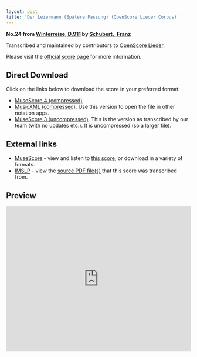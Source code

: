 ```yaml
---
layout: post
title: 'Der Leiermann (Spätere Fassung) (OpenScore Lieder Corpus)'
---
```


__No.24 from [Winterreise, D.911](https://fourscoreandmore.org/OpenScore/Schubert%2C_Franz/Winterreise%2C_D.911/) by [Schubert,_Franz](https://fourscoreandmore.org/OpenScore/Schubert%2C_Franz)__

Transcribed and maintained by contributors to [OpenScore Lieder].

Please visit the [official score page] for more information.

[official score page]: https://musescore.com/openscore-lieder-corpus/scores/5014023
[OpenScore Lieder]: https://musescore.com/openscore-lieder-corpus

## Direct Download

Click on the links below to download the score in your preferred format:
- [MuseScore 4 (compressed)](https://fourscoreandmore.org/OpenScore/Schubert%2C_Franz/Winterreise%2C_D.911/24_Der_Leiermann_%28Sp%C3%A4tere_Fassung%29.mscz).
- [MusicXML (compressed)](https://fourscoreandmore.org/OpenScore/Schubert%2C_Franz/Winterreise%2C_D.911/24_Der_Leiermann_%28Sp%C3%A4tere_Fassung%29.mxl). Use this version to open the file in other notation apps.
- [MuseScore 3 (uncompressed)](https://raw.githubusercontent.com/OpenScore/Lieder/refs/heads/main/scores/Schubert%2C_Franz/Winterreise%2C_D.911/24_Der_Leiermann_%28Sp%C3%A4tere_Fassung%29/lc5014023.mscx). This is the version as transcribed by our team (with no updates etc.). It is uncompressed (so a larger file).

## External links

- [MuseScore] - view and listen to [this score][MuseScore], or download in a variety of formats.
- [IMSLP] - view the [source PDF file(s)][IMSLP] that this score was transcribed from.

[MuseScore]: https://musescore.com/score/5014023
[IMSLP]: https://imslp.org/wiki/Special:ReverseLookup/60822

## Preview

<iframe width="100%" height="394" src="https://musescore.com/openscore-lieder-corpus/scores/5014023/embed" frameborder="0" allowfullscreen allow="autoplay; fullscreen"></iframe>
